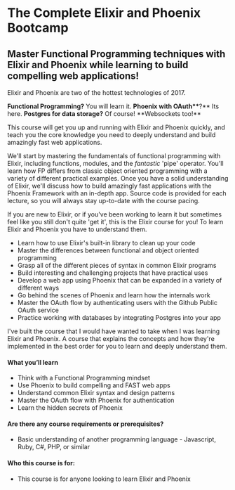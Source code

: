 # The Complete Elixir and Phoenix Bootcamp

## Master Functional Programming techniques with Elixir and Phoenix while learning to build compelling web applications!

Elixir and Phoenix are two of the hottest technologies of 2017.

**Functional Programming?** You will learn it. **Phoenix with OAuth\*\***?** Its here. **Postgres for data storage?** Of course! **Websockets too!\*\*

This course will get you up and running with Elixir and Phoenix quickly, and teach you the core knowledge you need to deeply understand and build amazingly fast web applications.

We'll start by mastering the fundamentals of functional programming with Elixir, including functions, modules, and the _fantastic_ 'pipe' operator. You'll learn how FP differs from classic object oriented programming with a variety of different practical examples. Once you have a solid understanding of Elixir, we'll discuss how to build amazingly fast applications with the Phoenix Framework with an in-depth app. Source code is provided for each lecture, so you will always stay up-to-date with the course pacing.

If you are new to Elixir, or if you've been working to learn it but sometimes feel like you still don't quite 'get it', this is the Elixir course for you! To learn Elixir and Phoenix you have to understand them.

- Learn how to use Elixir's built-in library to clean up your code
- Master the differences between functional and object oriented programming
- Grasp all of the different pieces of syntax in common Elixir programs
- Build interesting and challenging projects that have practical uses
- Develop a web app using Phoenix that can be expanded in a variety of different ways
- Go behind the scenes of Phoenix and learn how the internals work
- Master the OAuth flow by authenticating users with the Github Public OAuth service
- Practice working with databases by integrating Postgres into your app

I've built the course that I would have wanted to take when I was learning Elixir and Phoenix. A course that explains the concepts and how they're implemented in the best order for you to learn and deeply understand them.

#### What you’ll learn

- Think with a Functional Programming mindset
- Use Phoenix to build compelling and FAST web apps
- Understand common Elixir syntax and design patterns
- Master the OAuth flow with Phoenix for authentication
- Learn the hidden secrets of Phoenix

#### Are there any course requirements or prerequisites?

- Basic understanding of another programming language - Javascript, Ruby, C#, PHP, or similar

#### Who this course is for:

- This course is for anyone looking to learn Elixir and Phoenix
